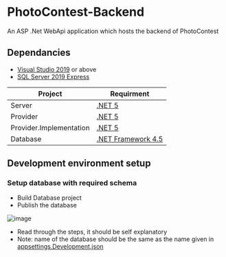 # PhotoContest-Backend
An ASP .Net WebApi application which hosts the backend of PhotoContest

## Dependancies 

- [Visual Studio 2019](https://visualstudio.microsoft.com/) or above
- [SQL Server 2019 Express](https://www.microsoft.com/en-IN/sql-server/sql-server-downloads)

| Project                 | Requirment         |
| -------                 | ----------         |
| Server                  | [.NET 5](https://dotnet.microsoft.com/en-us/download/dotnet/5.0)                      |
| Provider                | [.NET 5](https://dotnet.microsoft.com/en-us/download/dotnet/5.0)                      |
| Provider.Implementation | [.NET 5](https://dotnet.microsoft.com/en-us/download/dotnet/5.0)                      |
| Database                | [.NET Framework 4.5](https://dotnet.microsoft.com/en-us/download/visual-studio-sdks)  |

## Development environment setup
### Setup database with required schema
- Build Database project
- Publish the database
 
![image](https://user-images.githubusercontent.com/11271119/162605285-a08b70ab-7ed1-4b04-b4b5-e9c4dd6e8cb8.png)
- Read through the steps, it should be self explanatory
- Note: name of the database should be the same as the name given in [appsettings.Development.json](https://github.com/richardjoy530/PhotoContest-Backend/blob/documentation/Server/appsettings.Development.json)
